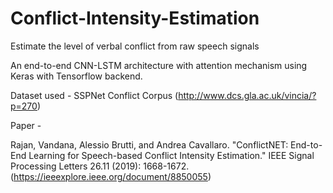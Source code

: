 # Conflict-Intensity-Estimation
Estimate the level of verbal conflict from raw speech signals

An end-to-end CNN-LSTM architecture with attention mechanism using Keras with Tensorflow backend. 

Dataset used - SSPNet Conflict Corpus (http://www.dcs.gla.ac.uk/vincia/?p=270)

Paper - 

Rajan, Vandana, Alessio Brutti, and Andrea Cavallaro. "ConflictNET: End-to-End Learning for Speech-based Conflict Intensity Estimation." IEEE Signal Processing Letters 26.11 (2019): 1668-1672.
(https://ieeexplore.ieee.org/document/8850055)

